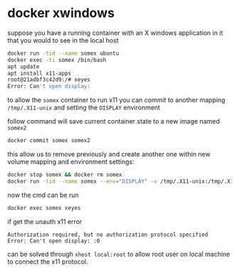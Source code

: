 # docker xwindows

suppose you have a running container with an X windows application in it that you would to see in the local host

```sh
docker run -tid --name somex ubuntu
docker exec -ti somex /bin/bash
apt update
apt install x11-apps
root@21adbf3c42d9:/# xeyes 
Error: Can't open display: 
```

to allow the `somex` container to run x11 you can *commit* to another mapping `/tmp/.X11-unix` and setting the `DISPLAY` environment

follow command will save current container state to a new image named `somex2`
```sh
docker commit somex somex2
```

this allow us to remove previously and create another one within new volume mapping and environment settings:

```sh
docker stop somex && docker rm somex
docker run -tid --name somex --env="DISPLAY" -v /tmp/.X11-unix:/tmp/.X11-unix somex2
```

now the cmd can be run

```sh
docker exec somex xeyes
```

if get the unauth x11 error

```
Authorization required, but no authorization protocol specified
Error: Can't open display: :0
```

can be solved through `xhost local:root` to allow root user on local machine to connect the x11 protocol.